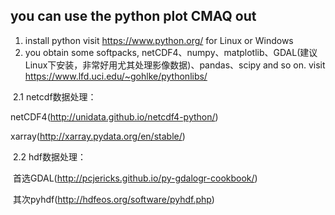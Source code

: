 
## you can use the python plot CMAQ out 
1. install python visit https://www.python.org/ for Linux or Windows
2. you obtain some softpacks, netCDF4、numpy、matplotlib、GDAL(建议Linux下安装，非常好用尤其处理影像数据)、pandas、scipy and so on. visit https://www.lfd.uci.edu/~gohlke/pythonlibs/

  2.1 netcdf数据处理：
  
  netCDF4(http://unidata.github.io/netcdf4-python/)
  
  xarray(http://xarray.pydata.org/en/stable/)

  2.2 hdf数据处理：
  
  首选GDAL(http://pcjericks.github.io/py-gdalogr-cookbook/)
  
  其次pyhdf(http://hdfeos.org/software/pyhdf.php)
  
